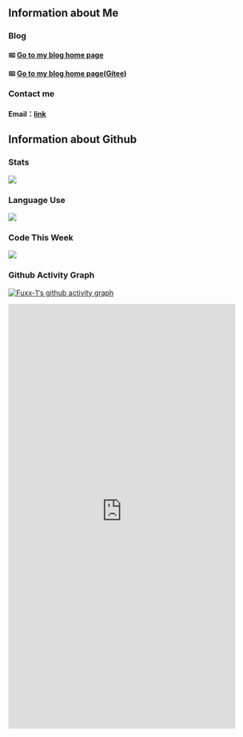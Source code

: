 ## Information about Me
### Blog
#### <img src="https://cdn.jsdelivr.net/gh/fuxx-1/StaticFile@main/Files/img/Logo.png" alt="网站Logo" width="14" height="14" align="bottom" /> [Go to my blog home page](https://fuxx-1.github.io/)  
#### <img src="https://cdn.jsdelivr.net/gh/fuxx-1/StaticFile@main/Files/img/Logo.png" alt="网站Logo" width="14" height="14" align="bottom" /> [Go to my blog home page(Gitee)](https://fuxx-1.gitee.io/)  
### Contact me
#### Email：[link](http://mail.qq.com/cgi-bin/qm_share?t=qm_mailme&email=NVNATUBNXFRbUnVERBtWWlg)
## Information about Github
### Stats
![](https://github-readme-stats.vercel.app/api?username=fuxx-1&show_icons=true&theme=vue&card_width=200)
### Language Use
![](https://github-readme-stats.vercel.app/api/top-langs/?username=fuxx-1&layout=compact&theme=vue&card_width=445)
### Code This Week
![](https://github-readme-stats.vercel.app/api/wakatime?username=fuxx&theme=vue)
### Github Activity Graph
[![Fuxx-1's github activity graph](https://activity-graph.herokuapp.com/graph?username=fuxx-1&theme=xcode&bg_color=FF000000&hide_border=true)](https://github.com/fuxx-1/github-readme-activity-graph) 


<iframe  
 height=850 
 width=90% 
 src="http://mctool.wangmingchang.com/index/jspay/dashang"  
 frameborder=0  
 allowfullscreen>
 </iframe>